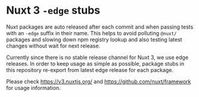 # Nuxt 3 `-edge` stubs

Nuxt packages are auto released after each commit and when passing tests with an `-edge` suffix in their name.
This helps to avoid polluting `@nuxt/` packages and slowing down npm registry lookup and also testing latest changes without wait for next release.

Currently since there is no stable release channel for Nuxt 3, we use edge releases.
In order to keep usage as simple as possible, package stubs in this repository re-export from latest edge release for each package.

Please check https://v3.nuxtjs.org/ and https://github.com/nuxt/framework for usage information.
